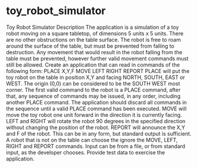 # toy_robot_simulator
Toy Robot Simulator
Description
The application is a simulation of a toy robot moving on a square tabletop, of
dimensions 5 units x 5 units.
There are no other obstructions on the table surface.
The robot is free to roam around the surface of the table, but must be prevented from
falling to destruction. Any movement that would result in the robot falling from the table
must be prevented, however further valid movement commands must still be allowed.
Create an application that can read in commands of the following form:
PLACE X,Y,F MOVE LEFT RIGHT REPORT
PLACE will put the toy robot on the table in position X,Y and facing NORTH, SOUTH,
EAST or WEST.
The origin (0,0) can be considered to be the SOUTH WEST most corner.
The first valid command to the robot is a PLACE command, after that, any sequence of
commands may be issued, in any order, including another PLACE command. The
application should discard all commands in the sequence until a valid PLACE command
has been executed.
MOVE will move the toy robot one unit forward in the direction it is currently facing.
LEFT and RIGHT will rotate the robot 90 degrees in the specified direction without
changing the position of the robot. REPORT will announce the X,Y and F of the robot.
This can be in any form, but standard output is sufficient.
A robot that is not on the table can choose the ignore the MOVE, LEFT, RIGHT and
REPORT commands.
Input can be from a file, or from standard input, as the developer chooses. Provide test
data to exercise the application.
